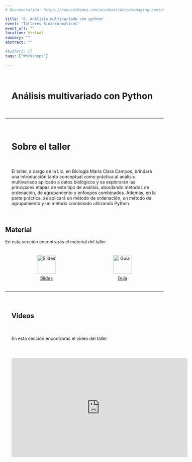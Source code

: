 ```yaml
---
# Documentation: https://sourcethemes.com/academic/docs/managing-content/

title: "8. Análisis multivariado con python"
event: "Talleres Bioinformáticos"
event_url: ""
location: Virtual
summary: ""
abstract: ""

#authors: []
tags: ["Workshops"]

---
```

<div style="display: grid; grid-template-columns: 1fr; gap: 20px; padding: 20px;">

# Análisis multivariado con Python

</div>

--- 

<div style="display: grid; grid-template-columns: 1fr; gap: 20px; padding: 20px;">

# Sobre el taller 

El taller, a cargo de la Lic. en Biología María Clara Campos, brindará una introducción tanto conceptual como práctica al análisis multivariado aplicado a datos biológicos y se explorarán las principales etapas de este tipo de análisis, abordando métodos de ordenación, de agrupamiento y enfoques combinados. Además, en la parte práctica, se aplicará un método de ordenación, un método de agrupamiento y un método combinado utilizando Python.

</div>
</div>


## Material

En esta sección encontrarás el material del taller

<div style="display: grid; grid-template-columns: repeat(2, 1fr); gap: 20px; padding: 20px;">
    <div style="display: flex; flex-direction: column; align-items: center; justify-content: center; text-align: center;">
        <a href="https://drive.google.com/file/d/1XIxKwXbhpMDQ1s6SiHtoFfE4wPEigDMZ/view?usp=sharing">
            <img src="https://img.icons8.com/ios-glyphs/30/000000/ms-powerpoint.png" alt="Slides" style="width: 60px; height: 60px;">
        </a>
        <a href="https://drive.google.com/file/d/1XIxKwXbhpMDQ1s6SiHtoFfE4wPEigDMZ/view?usp=sharing" style="margin-top: 5px;">Slides</a>
    </div>
    <div style="display: flex; flex-direction: column; align-items: center; justify-content: center; text-align: center;">
        <a href="https://colab.research.google.com/drive/10r0fT-NXCjUi_F-wzoh-nchWDDMOCZgX?usp=sharing">
            <img src="https://img.icons8.com/ios-glyphs/30/000000/document.png" alt="Guía" style="width: 60px; height: 60px;">
        </a>
        <a href="https://colab.research.google.com/drive/10r0fT-NXCjUi_F-wzoh-nchWDDMOCZgX?usp=sharing" style="margin-top: 5px;">Guía</a>
    </div>
</div>


--- 

<div style="display: grid; grid-template-columns: 1fr; gap: 20px; padding: 20px;">

## Videos

En esta sección encontrarás el video del taller
</div>

<div style="padding: 20px; border-radius: 5px; position: relative; text-align: center;">
    <iframe width="560" height="315" src="https://www.youtube.com/embed/OavS1Nlyyto?si=3YmsCNLHSxTQSSl3" title="YouTube video player" frameborder="0" allow="accelerometer; autoplay; clipboard-write; encrypted-media; gyroscope; picture-in-picture; web-share" referrerpolicy="strict-origin-when-cross-origin" allowfullscreen></iframe>
</div>

